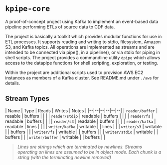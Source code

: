 # `kpipe-core`

A proof-of-concept project using Kafka to implement an event-based data pipeline performing ETLs of source data to CDF data.

The project is basically a toolkit which provides modular functions for use in ETL processes. It supports reading and writing to stdio, filesystem, Amazon S3, and Kafka topics. All operations are implemented as streams and are intended to be connected via pipe(), in a pipeline(), or via stdio for piping in shell scripts. The project provides a commandline utility `dpipe` which allows access to the datapipe functions for shell scripting, exploration, or testing.

Within the project are additional scripts used to provision AWS EC2 instances as members of a Kafka cluster.  See README.md under `./aws` for details.

## Stream Types

| Name | Type | Reads | Writes | Notes |
|--|--|--|--|--|--|
| `reader/buffer` | reaable | buffers | | |
| `reader/stdio` | readable | buffers | | |
| `reader/fs` | readable | buffers | | |
| `reader/s3` | readable | buffers | | |
| `reader/kafka` | readable | lines | | |
| `writer/kafka` | writable | | lines | |
| `writer/s3` | writable | | buffers | |
| `writer/fs` | writable | | buffers | |
| `writer/stdio` | writable | | buffers | |
| `writer/buffer` | writable | | buffers | |

> _Lines are strings which are terminated by newlines. Streams operating on lines are assumed to be in object mode. Each chunk is a string (with the terminating newline removed)_
